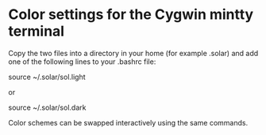# Color settings for the Cygwin mintty terminal

Copy the two files into a directory in your home (for example .solar) 
and add one of the following lines to your .bashrc file:

source ~/.solar/sol.light

or

source ~/.solar/sol.dark

Color schemes can be swapped interactively using the same commands.
